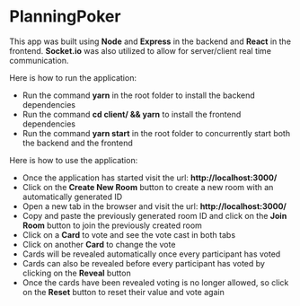 # PlanningPoker

This app was built using **Node** and **Express** in the backend and **React** in the frontend. **Socket.io** was also utilized to allow for server/client real time communication.

Here is how to run the application:

- Run the command **yarn** in the root folder to install the backend dependencies 
- Run the command **cd client/ && yarn** to install the frontend  dependencies 
- Run the command **yarn start** in the root folder to concurrently start both the backend and the frontend

Here is how to use the application:

- Once the application has started visit the url: **http://localhost:3000/**
- Click on the **Create New Room** button to create a new room with an automatically generated ID
- Open a new tab in the browser and visit the url: **http://localhost:3000/**
- Copy and paste the previously generated room ID and click on the **Join Room** button to join the previously created room
- Click on a **Card** to vote and see the vote cast in both tabs
- Click on another **Card** to change the vote
- Cards will be revealed automatically once every participant has voted
- Cards can also be revealed before every participant has voted by clicking on the **Reveal** button
- Once the cards have been revealed voting is no longer allowed, so click on the **Reset** button to reset their value and vote again
